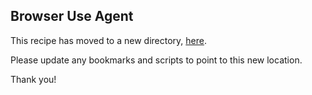 ## Browser Use Agent

This recipe has moved to a new directory, [here](https://github.com/meta-llama/llama-cookbook/tree/main/end-to-end-use-cases/browser_use/agent).

Please update any bookmarks and scripts to point to this new location.


Thank you!

